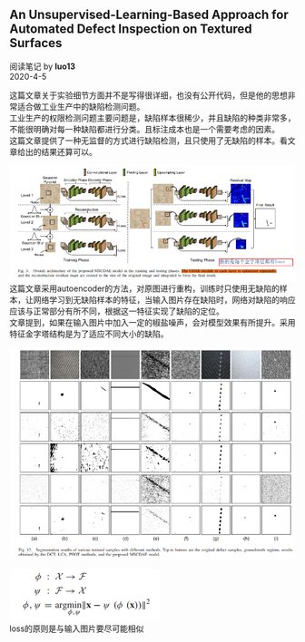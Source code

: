 ## An Unsupervised-Learning-Based Approach for Automated Defect Inspection on Textured Surfaces
阅读笔记 by **luo13**  
2020-4-5  

这篇文章关于实验细节方面并不是写得很详细，也没有公开代码，但是他的思想非常适合做工业生产中的缺陷检测问题。  
工业生产的权限检测问题主要问题是，缺陷样本很稀少，并且缺陷的种类非常多，不能很明确对每一种缺陷都进行分类。且标注成本也是一个需要考虑的因素。  
这篇文章提供了一种无监督的方式进行缺陷检测，且只使用了无缺陷的样本。看文章给出的结果还算可以。  

![结构图](../../../img/defect_inspect/结构图.png)   
这篇文章采用autoencoder的方法，对原图进行重构，训练时只使用无缺陷的样本，让网络学习到无缺陷样本的特征，当输入图片存在缺陷时，网络对缺陷的响应应该与正常部分有所不同，根据这一特征实现了缺陷的定位。  
文章提到，如果在输入图片中加入一定的椒盐噪声，会对模型效果有所提升。采用特征金字塔结构是为了适应不同大小的缺陷。  

![效果图](../../../img/defect_inspect/效果图.png)   

![loss](../../../img/defect_inspect/loss.png)   
loss的原则是与输入图片要尽可能相似

